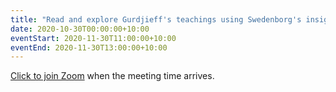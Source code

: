 ```yaml
---
title: "Read and explore Gurdjieff's teachings using Swedenborg's insights"
date: 2020-10-30T00:00:00+10:00
eventStart: 2020-11-30T11:00:00+10:00
eventEnd: 2020-11-30T13:00:00+10:00
---
```


[Click to join Zoom](https://us02web.zoom.us/j/702567371?pwd=MFYra0FnZmhXSHZXYlJ3VE5GMGkwZz09) when the meeting time arrives.